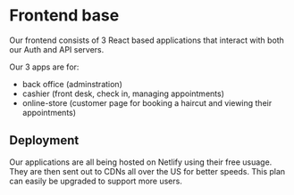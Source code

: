# Frontend base

Our frontend consists of 3 React based applications that interact with both our Auth and API servers.

Our 3 apps are for:

- back office (adminstration)
- cashier (front desk, check in, managing appointments)
- online-store (customer page for booking a haircut and viewing their appointments)

## Deployment

Our applications are all being hosted on Netlify using their free usuage. They are then sent out to CDNs all over the US for better speeds. This plan can easily be upgraded to support more users.
